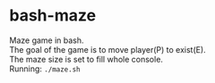 # bash-maze
Maze game in bash. \
The goal of the game is to move player(P) to exist(E). \
The maze size is set to fill whole console. \
Running: `./maze.sh`
